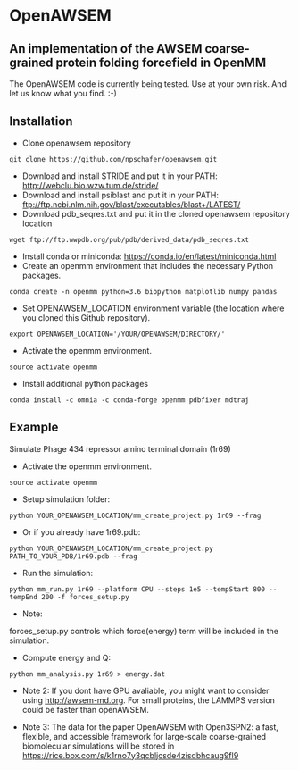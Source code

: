 # OpenAWSEM
## An implementation of the AWSEM coarse-grained protein folding forcefield in OpenMM

The OpenAWSEM code is currently being tested. Use at your own risk. And let us know what you find. :-)


## Installation
* Clone openawsem repository
```
git clone https://github.com/npschafer/openawsem.git
```
* Download and install STRIDE and put it in your PATH: http://webclu.bio.wzw.tum.de/stride/
* Download and install psiblast and put it in your PATH: ftp://ftp.ncbi.nlm.nih.gov/blast/executables/blast+/LATEST/
* Download pdb_seqres.txt and put it in the cloned openawsem repository location
```
wget ftp://ftp.wwpdb.org/pub/pdb/derived_data/pdb_seqres.txt
```
* Install conda or miniconda: https://conda.io/en/latest/miniconda.html
* Create an openmm environment that includes the necessary Python packages.
```
conda create -n openmm python=3.6 biopython matplotlib numpy pandas 
```
* Set OPENAWSEM_LOCATION environment variable (the location where you cloned this Github repository).
```
export OPENAWSEM_LOCATION='/YOUR/OPENAWSEM/DIRECTORY/'
```
* Activate the openmm environment.
```
source activate openmm
```
* Install additional python packages
```
conda install -c omnia -c conda-forge openmm pdbfixer mdtraj 
```

## Example
Simulate Phage 434 repressor amino terminal domain (1r69)

* Activate the openmm environment.
```
source activate openmm
```
* Setup simulation folder:
```
python YOUR_OPENAWSEM_LOCATION/mm_create_project.py 1r69 --frag
```
* Or if you already have 1r69.pdb:
```
python YOUR_OPENAWSEM_LOCATION/mm_create_project.py PATH_TO_YOUR_PDB/1r69.pdb --frag
```
* Run the simulation:
```
python mm_run.py 1r69 --platform CPU --steps 1e5 --tempStart 800 --tempEnd 200 -f forces_setup.py
```
* Note:

forces_setup.py controls which force(energy) term will be included in the simulation. 

* Compute energy and Q:
```
python mm_analysis.py 1r69 > energy.dat
```

* Note 2:
If you dont have GPU avaliable, you might want to consider using http://awsem-md.org. For small proteins, the LAMMPS version could be faster than openAWSEM.  

* Note 3:
The data for the paper OpenAWSEM with Open3SPN2: a fast, flexible, and accessible framework for large-scale coarse-grained biomolecular simulations will be stored in https://rice.box.com/s/k1rno7y3qcbljcsde4zisdbhcaug9fl9 
